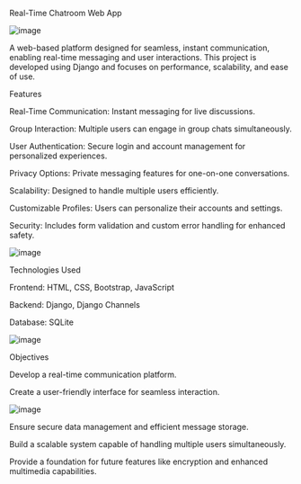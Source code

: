 Real-Time Chatroom Web App


![image](https://github.com/user-attachments/assets/829033d4-3aaf-4b74-a783-db7a78c1ce6f)


A web-based platform designed for seamless, instant communication, enabling real-time messaging and user interactions. This project is developed using Django and focuses on performance, scalability, and ease of use.

Features

Real-Time Communication: Instant messaging for live discussions.

Group Interaction: Multiple users can engage in group chats simultaneously.

User Authentication: Secure login and account management for personalized experiences.

Privacy Options: Private messaging features for one-on-one conversations.

Scalability: Designed to handle multiple users efficiently.

Customizable Profiles: Users can personalize their accounts and settings.

Security: Includes form validation and custom error handling for enhanced safety.

![image](https://github.com/user-attachments/assets/2cc03b6d-1969-4b69-9cad-2d091a7abbd8)


Technologies Used

Frontend: HTML, CSS, Bootstrap, JavaScript

Backend: Django, Django Channels

Database: SQLite

![image](https://github.com/user-attachments/assets/fc75036f-46cf-4992-9c62-77cb996183dd)


Objectives

Develop a real-time communication platform.

Create a user-friendly interface for seamless interaction.

![image](https://github.com/user-attachments/assets/f02de866-e172-4aed-87f0-ea0d9e67fce0)


Ensure secure data management and efficient message storage.

Build a scalable system capable of handling multiple users simultaneously.

Provide a foundation for future features like encryption and enhanced multimedia capabilities.
